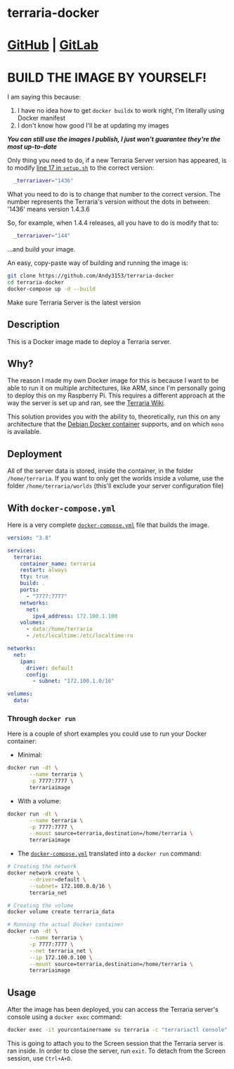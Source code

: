 <!-- vim: set fenc=utf-8 ts=2 sw=0 sts=0 sr et si tw=0 fdm=marker fmr={{{,}}}: -->
# terraria-docker

<!-- {{{ Links -->
# [GitHub](https://github.com/Andy3153/terraria-docker) | [GitLab](https://gitlab.com/Andy3153/terraria-docker)
<!-- }}} -->

<!-- {{{ BUILD IMAGE BY YOURSELF! -->
# BUILD THE IMAGE BY YOURSELF!
I am saying this because:

1. I have no idea how to get `docker buildx` to work right, I'm literally using Docker manifest
1. I don't know how good I'll be at updating my images

***You can still use the images I publish, I just won't guarantee they're the most up-to-date***

Only thing you need to do, if a new Terraria Server version has appeared, is to modify [line 17 in `setup.sh`](setup.sh#L17) to the correct version:

```bash
  _terrariaver="1436"
```

What you need to do is to change that number to the correct version. The number represents the Terraria's version without the dots in between: '1436' means version 1.4.3.6

So, for example, when 1.4.4 releases, all you have to do is modify that to:

```bash
  _terrariaver="144"
```

...and build your image.

An easy, copy-paste way of building and running the image is:

```bash
git clone https://github.com/Andy3153/terraria-docker
cd terraria-docker
docker-compose up -d --build
```

Make sure Terraria Server is the latest version
<!-- }}} -->

<!-- {{{ Description -->
## Description
This is a Docker image made to deploy a Terraria server.
<!-- }}} -->

<!-- {{{ Why? -->
## Why?
The reason I made my own Docker image for this is because I want to be able to run it on multiple architectures, like ARM, since I'm personally going to deploy this on my Raspberry Pi. This requires a different approach at the way the server is set up and ran, see the [Terraria Wiki](https://terraria.fandom.com/wiki/Server#How_to_.28RPI_.2F_Others_OSes.29).

This solution provides you with the ability to, theoretically, run this on any architecture that the [Debian Docker container](https://hub.docker.com/_/debian) supports, and on which `mono` is available.
<!-- }}} -->

<!-- {{{ Deployment -->
## Deployment
All of the server data is stored, inside the container, in the folder `/home/terraria`. If you want to only get the worlds inside a volume, use the folder `/home/terraria/worlds` (this'll exclude your server configuration file)

<!-- {{{ With docker-compose.yml -->
## With `docker-compose.yml`
Here is a very complete [`docker-compose.yml`](docker-compose.yml) file that builds the image.

```yaml
version: "3.8"

services:
  terraria:
    container_name: terraria
    restart: always
    tty: true
    build: .
    ports:
      - "7777:7777"
    networks:
      net:
        ipv4_address: 172.100.1.100
    volumes:
      - data:/home/terraria
      - /etc/localtime:/etc/localtime:ro

networks:
  net:
    ipam:
      driver: default
      config:
        - subnet: "172.100.1.0/16"

volumes:
  data:
```
<!-- }}} -->

<!-- {{{ Through docker run -->
### Through `docker run`
Here is a couple of short examples you could use to run your Docker container:

- Minimal:

```bash
docker run -dt \
       --name terraria \
       -p 7777:7777 \
       terrariaimage
```

- With a volume:

```bash
docker run -dt \
       --name terraria \
       -p 7777:7777 \
       --mount source=terraria,destination=/home/terraria \
       terrariaimage
```

- The [`docker-compose.yml`](docker-compose.yml) translated into a `docker run` command:
```bash
# Creating the network
docker network create \
       --driver=default \
       --subnet= 172.100.0.0/16 \
       terraria_net

# Creating the volume
docker volume create terraria_data

# Running the actual Docker container
docker run -dt \
       --name terraria \
       -p 7777:7777 \
       --net terraria_net \
       --ip 172.100.0.100 \
       --mount source=terraria,destination=/home/terraria \
       terrariaimage
```
<!-- }}} -->
<!-- }}} -->

<!-- {{{ Usage -->
## Usage
After the image has been deployed, you can access the Terraria server's console using a `docker exec` command:

```bash
docker exec -it yourcontainername su terraria -c "terrariactl console"
```

This is going to attach you to the Screen session that the Terraria server is ran inside. In order to close the server, run `exit`. To detach from the Screen session, use `Ctrl+A+D`.
<!-- }}} -->
